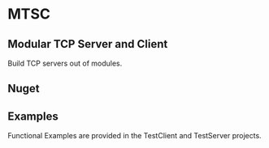 # MTSC
## Modular TCP Server and Client
Build TCP servers out of modules.

## Nuget

## Examples
Functional Examples are provided in the TestClient and TestServer projects.
